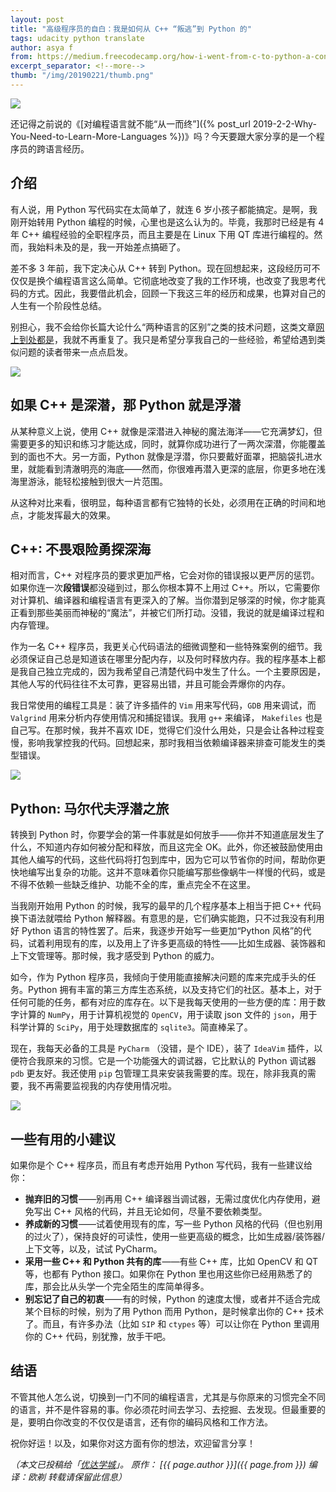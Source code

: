 ```yaml
---
layout: post
title: "高级程序员的自白：我是如何从 C++ “叛逃”到 Python 的"
tags: udacity python translate
author: asya f
from: https://medium.freecodecamp.org/how-i-went-from-c-to-python-a-conceptual-change-8bf29d059428
excerpt_separator: <!--more-->
thumb: "/img/20190221/thumb.png"
---
```

<img src="/img/20190221/001.jpeg" />

还记得之前说的《[对编程语言就不能“从一而终”]({% post_url 2019-2-2-Why-You-Need-to-Learn-More-Languages %})》吗？今天要跟大家分享的是一个程序员的跨语言经历。

<!--more-->

## 介绍

有人说，用 Python 写代码实在太简单了，就连 6 岁小孩子都能搞定。是啊，我刚开始转用 Python 编程的时候，心里也是这么认为的。毕竟，我那时已经是有 4 年 C++ 编程经验的全职程序员，而且主要是在 Linux 下用 QT 库进行编程的。然而，我始料未及的是，我一开始差点搞砸了。

差不多 3 年前，我下定决心从 C++ 转到 Python。现在回想起来，这段经历可不仅仅是换个编程语言这么简单。它彻底地改变了我的工作环境，也改变了我思考代码的方式。因此，我要借此机会，回顾一下我这三年的经历和成果，也算对自己的人生有一个阶段性总结。

别担心，我不会给你长篇大论什么“两种语言的区别”之类的技术问题，这类文章[网上到处都是](https://www.educba.com/python-vs-c-plus-plus/)，我就不再重复了。我只是希望分享我自己的一些经验，希望给遇到类似问题的读者带来一点点启发。

<img src="/img/20190221/002.jpeg" />

## 如果 C++ 是深潜，那 Python 就是浮潜

从某种意义上说，使用 C++ 就像是深潜进入神秘的魔法海洋——它充满梦幻，但需要更多的知识和练习才能达成，同时，就算你成功进行了一两次深潜，你能覆盖到的面也不大。另一方面，Python 就像是浮潜，你只要戴好面罩，把脑袋扎进水里，就能看到清澈明亮的海底——然而，你很难再潜入更深的底层，你更多地在浅海里游泳，能轻松接触到很大一片范围。

从这种对比来看，很明显，每种语言都有它独特的长处，必须用在正确的时间和地点，才能发挥最大的效果。

## C++: 不畏艰险勇探深海

相对而言，C++ 对程序员的要求更加严格，它会对你的错误报以更严厉的惩罚。如果你连一次**段错误**都没碰到过，那么你根本算不上用过 C++。所以，它需要你对计算机、编译器和编程语言有更深入的了解。当你潜到足够深的时候，你才能真正看到那些美丽而神秘的“魔法”，并被它们所打动。没错，我说的就是编译过程和内存管理。

作为一名 C++ 程序员，我更关心代码语法的细微调整和一些特殊案例的细节。我必须保证自己总是知道该在哪里分配内存，以及何时释放内存。我的程序基本上都是我自己独立完成的，因为我希望自己清楚代码中发生了什么。一个主要原因是，其他人写的代码往往不太可靠，更容易出错，并且可能会弄爆你的内存。

我日常使用的编程工具是：装了许多插件的 `Vim` 用来写代码，`GDB` 用来调试，而  `Valgrind` 用来分析内存使用情况和捕捉错误。我用 `g++` 来编译， `Makefiles` 也是自己写。在那时候，我并不喜欢 IDE，觉得它们没什么用处，只是会让各种过程变慢，影响我掌控我的代码。回想起来，那时我相当依赖编译器来排查可能发生的类型错误。

<img src="/img/20190221/003.jpeg" />

## Python: 马尔代夫浮潜之旅

转换到 Python 时，你要学会的第一件事就是如何放手——你并不知道底层发生了什么，不知道内存如何被分配和释放，而且这完全 OK。此外，你还被鼓励使用由其他人编写的代码，这些代码将打包到库中，因为它可以节省你的时间，帮助你更快地编写出复杂的功能。这并不意味着你只能编写那些像蜗牛一样慢的代码，或是不得不依赖一些缺乏维护、功能不全的库，重点完全不在这里。

当我刚开始用 Python 的时候，我写的最早的几个程序基本上相当于把 C++ 代码换下语法就喂给 Python 解释器。有意思的是，它们确实能跑，只不过我没有利用好 Python 语言的特性罢了。后来，我逐步开始写一些更加“Python 风格”的代码，试着利用现有的库，以及用上了许多更高级的特性——比如生成器、装饰器和上下文管理等。那时候，我才感受到 Python 的威力。

如今，作为 Python 程序员，我倾向于使用能直接解决问题的库来完成手头的任务。Python 拥有丰富的第三方库生态系统，以及支持它们的社区。基本上，对于任何可能的任务，都有对应的库存在。以下是我每天使用的一些方便的库：用于数字计算的 `NumPy`，用于计算机视觉的 `OpenCV`，用于读取 json 文件的 `json`，用于科学计算的 `SciPy`，用于处理数据库的 `sqlite3`。简直棒呆了。

现在，我每天必备的工具是 `PyCharm` （没错，是个 IDE），装了 `IdeaVim` 插件，以便符合我原来的习惯。它是一个功能强大的调试器，它比默认的 Python 调试器 `pdb` 更友好。我还使用 `pip` 包管理工具来安装我需要的库。现在，除非我真的需要，我不再需要监视我的内存使用情况啦。

<img src="/img/20190221/004.jpeg" />

## 一些有用的小建议

如果你是个 C++ 程序员，而且有考虑开始用 Python 写代码，我有一些建议给你：

* <span class="hightlight_words"><b>抛弃旧的习惯</b></span> ——别再用 C++ 编译器当调试器，无需过度优化内存使用，避免写出 C++ 风格的代码，并且无论如何，尽量不要依赖类型。
* <span class="hightlight_words"><b>养成新的习惯</b></span> ——试着使用现有的库，写一些 Python 风格的代码（但也别用的过火了），保持良好的可读性，使用一些更高级的概念，比如生成器/装饰器/上下文等，以及，试试 PyCharm。
* <span class="hightlight_words"><b>采用一些 C++ 和 Python 共有的库</b></span> ——有些 C++ 库，比如 OpenCV 和 QT 等，也都有 Python 接口。如果你在 Python 里也用这些你已经用熟悉了的库，那会比从头学一个完全陌生的库简单得多。
* <span class="hightlight_words"><b>别忘记了自己的初衷</b></span> ——有的时候，Python 的速度太慢，或者并不适合完成某个目标的时候，别为了用 Python 而用 Python，是时候拿出你的 C++ 技术了。而且，有许多办法（比如 `SIP` 和 `ctypes` 等）可以让你在 Python 里调用你的 C++ 代码，别犹豫，放手干吧。

## 结语

不管其他人怎么说，切换到一门不同的编程语言，尤其是与你原来的习惯完全不同的语言，并不是件容易的事。你必须花时间去学习、去挖掘、去发现。但最重要的是，要明白你改变的不仅仅是语言，还有你的编码风格和工作方法。

祝你好运！以及，如果你对这方面有你的想法，欢迎留言分享！

_（本文已投稿给「[优达学城](https://cn.udacity.com)」。 原作： [{{ page.author }}]({{ page.from }}) 编译：欧剃 转载请保留此信息）_